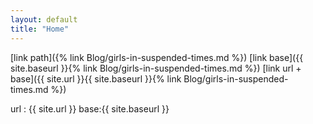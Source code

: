 ```yaml
---
layout: default
title: "Home"
---
```


[link path]({% link Blog/girls-in-suspended-times.md %})
[link base]({{ site.baseurl }}{% link Blog/girls-in-suspended-times.md %})
[link url + base]({{ site.url }}{{ site.baseurl }}{% link Blog/girls-in-suspended-times.md %})


url : {{ site.url }}
base:{{ site.baseurl }}